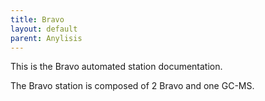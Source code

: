 ```yaml
---
title: Bravo
layout: default
parent: Anylisis
---
```


This is the Bravo automated station documentation.

The Bravo station is composed of 2 Bravo and one GC-MS.
